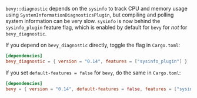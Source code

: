 `bevy::diagnostic` depends on the `sysinfo` to track CPU and memory usage using `SystemInformationDiagnosticsPlugin`, but compiling and polling system information can be very slow. `sysinfo` is now behind the `sysinfo_plugin` feature flag, which is enabled by default for `bevy` for _not_ for `bevy_diagnostic`.

If you depend on `bevy_diagnostic` directly, toggle the flag in `Cargo.toml`:

```toml
[dependencies]
bevy_diagnostic = { version = "0.14", features = ["sysinfo_plugin"] }
```

If you set `default-features = false` for `bevy`, do the same in `Cargo.toml`:

```toml
[dependencies]
bevy = { version = "0.14", default-features = false, features = ["sysinfo_plugin"] }
```
